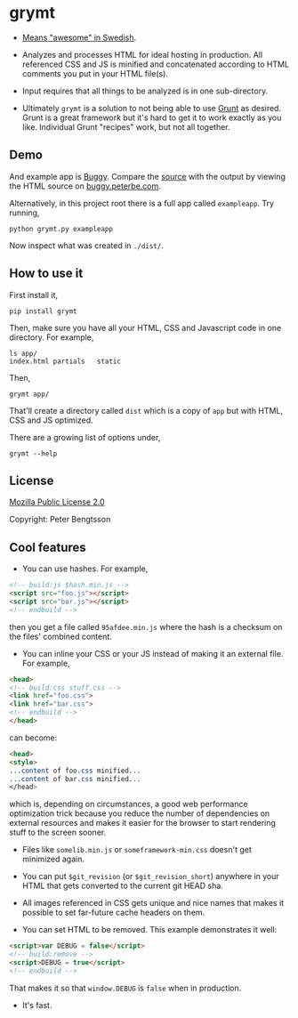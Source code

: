 grymt
=====

* [Means "awesome" in Swedish](http://en.wiktionary.org/wiki/grym#Swedish).

* Analyzes and processes HTML for ideal hosting in production. All
referenced CSS and JS is minified and concatenated according to HTML
comments you put in your HTML file(s).

* Input requires that all things to be analyzed is in one sub-directory.

* Ultimately `grymt` is a solution to not being able to use
 [Grunt](http://gruntjs.com/) as
  desired. Grunt is a great framework but it's hard to get it to work exactly as
  you like. Individual Grunt "recipes" work, but not all together.

Demo
----

And example app is [Buggy](https://github.com/peterbe/buggy). Compare
the [source](https://github.com/peterbe/buggy/blob/master/client/index.html)
with the output by viewing the HTML source on
[buggy.peterbe.com](http://buggy.peterbe.com/).

Alternatively, in this project root there is a full app called `exampleapp`.
Try running,

```
python grymt.py exampleapp
```

Now inspect what was created in `./dist/`.

How to use it
-------------

First install it,

```
pip install grymt
```

Then, make sure you have all your HTML, CSS and Javascript code in one
directory. For example,

```
ls app/
index.html partials   static
```

Then,

```
grymt app/
```

That'll create a directory called `dist` which is a copy of `app` but with
HTML, CSS and JS optimized.

There are a growing list of options under,

```
grymt --help
```

License
-------

[Mozilla Public License 2.0](http://www.mozilla.org/MPL/2.0/)

Copyright: Peter Bengtsson

Cool features
-------------

* You can use hashes. For example,

```html
<!-- build:js $hash.min.js -->
<script src="foo.js"></script>
<script src="bar.js"></script>
<!-- endbuild -->
```

then you get a file called `95afdee.min.js` where the hash is a
checksum on the files' combined content.

* You can inline your CSS or your JS instead of making it an external
  file. For example,

```html
<head>
<!-- build:css stuff.css -->
<link href="foo.css">
<link href="bar.css">
<!-- endbuild -->
</head>
```

can become:

```html
<head>
<style>
...content of foo.css minified...
...content of bar.css minified...
</head>
```

which is, depending on circumstances, a good web performance optimization trick
because you reduce the number of dependencies on external resources and
makes it easier for the browser to start rendering stuff to the screen sooner.

* Files like `somelib.min.js` or `someframework-min.css` doesn't get minimized
again.

* You can put `$git_revision` (or `$git_revision_short`) anywhere in your
HTML that gets converted to the current git HEAD sha.

* All images referenced in CSS gets unique and nice names that makes it
possible to set far-future cache headers on them.

* You can set HTML to be removed. This example demonstrates it well:

```html
<script>var DEBUG = false</script>
<!-- build:remove -->
<script>DEBUG = true</script>
<!-- endbuild -->
```

That makes it so that `window.DEBUG` is `false` when in production.

* It's fast.
